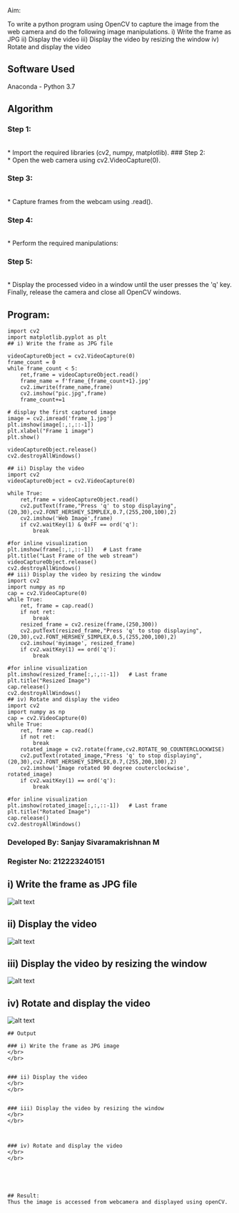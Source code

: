 
Aim:
 
To write a python program using OpenCV to capture the image from the web camera and do the following image manipulations.
i) Write the frame as JPG 
ii) Display the video 
iii) Display the video by resizing the window
iv) Rotate and display the video


## Software Used
Anaconda - Python 3.7
## Algorithm
### Step 1:
<br>
 * Import the required libraries (cv2, numpy, matplotlib).
### Step 2:
<br>
* Open the web camera using cv2.VideoCapture(0).

### Step 3:
<br>
* Capture frames from the webcam using .read().

### Step 4:
<br>
* Perform the required manipulations:

### Step 5:
<br>
* Display the processed video in a window until the user presses the 'q' key. Finally, release the camera and close all OpenCV windows.

## Program:

```
import cv2
import matplotlib.pyplot as plt
## i) Write the frame as JPG file

videoCaptureObject = cv2.VideoCapture(0)
frame_count = 0
while frame_count < 5:
    ret,frame = videoCaptureObject.read()
    frame_name = f'frame_{frame_count+1}.jpg'
    cv2.imwrite(frame_name,frame)
    cv2.imshow("pic.jpg",frame)
    frame_count+=1

# display the first captured image
image = cv2.imread('frame_1.jpg')
plt.imshow(image[:,:,::-1])
plt.xlabel("Frame 1 image")
plt.show()

videoCaptureObject.release()
cv2.destroyAllWindows()

## ii) Display the video
import cv2
videoCaptureObject = cv2.VideoCapture(0)

while True:
    ret,frame = videoCaptureObject.read()
    cv2.putText(frame,"Press 'q' to stop displaying",(20,30),cv2.FONT_HERSHEY_SIMPLEX,0.7,(255,200,100),2)
    cv2.imshow('Web Image',frame)
    if cv2.waitKey(1) & 0xFF == ord('q'):
        break

#for inline visualization
plt.imshow(frame[:,:,::-1])   # Last frame
plt.title("Last Frame of the web stream")    
videoCaptureObject.release()
cv2.destroyAllWindows()
## iii) Display the video by resizing the window
import cv2
import numpy as np
cap = cv2.VideoCapture(0)
while True:
    ret, frame = cap.read()
    if not ret:
        break
    resized_frame = cv2.resize(frame,(250,300))
    cv2.putText(resized_frame,"Press 'q' to stop displaying",(20,30),cv2.FONT_HERSHEY_SIMPLEX,0.5,(255,200,100),2)
    cv2.imshow('myimage', resized_frame)
    if cv2.waitKey(1) == ord('q'):
        break

#for inline visualization
plt.imshow(resized_frame[:,:,::-1])   # Last frame
plt.title("Resized Image")
cap.release()
cv2.destroyAllWindows()
## iv) Rotate and display the video
import cv2
import numpy as np
cap = cv2.VideoCapture(0)
while True:
    ret, frame = cap.read()
    if not ret:
        break
    rotated_image = cv2.rotate(frame,cv2.ROTATE_90_COUNTERCLOCKWISE)
    cv2.putText(rotated_image,"Press 'q' to stop displaying",(20,30),cv2.FONT_HERSHEY_SIMPLEX,0.7,(255,200,100),2)
    cv2.imshow('Image rotated 90 degree couterclockwise', rotated_image)
    if cv2.waitKey(1) == ord('q'):
        break

#for inline visualization
plt.imshow(rotated_image[:,:,::-1])   # Last frame
plt.title("Rotated Image")    
cap.release()
cv2.destroyAllWindows()

```

### Developed By: Sanjay Sivaramakrishnan M
### Register No: 212223240151

## i) Write the frame as JPG file
![alt text](frame_1.jpg)



## ii) Display the video
![alt text](image.png)



## iii) Display the video by resizing the window
![alt text](image-1.png)



## iv) Rotate and display the video
![alt text](image-2.png)








```
## Output

### i) Write the frame as JPG image
</br>
</br>


### ii) Display the video
</br>
</br>


### iii) Display the video by resizing the window
</br>
</br>



### iv) Rotate and display the video
</br>
</br>





## Result:
Thus the image is accessed from webcamera and displayed using openCV.
